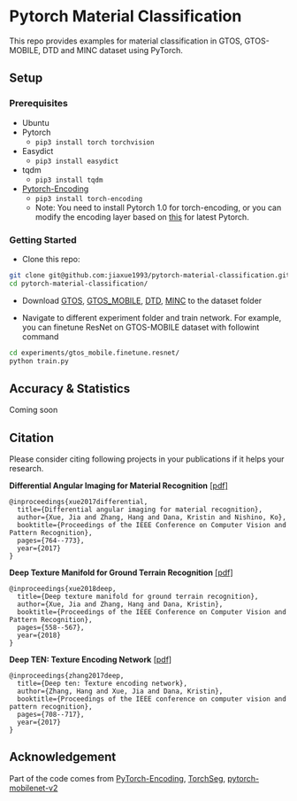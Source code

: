 # Pytorch Material Classification

This repo provides examples for material classification in GTOS, GTOS-MOBILE, DTD and MINC dataset using PyTorch.

## Setup

### Prerequisites

- Ubuntu
- Pytorch 
  - `pip3 install torch torchvision`
- Easydict
  - `pip3 install easydict`  
- tqdm
  - `pip3 install tqdm`  
- [Pytorch-Encoding](https://github.com/zhanghang1989/PyTorch-Encoding) 
  - `pip3 install torch-encoding`
  - Note: You need to install Pytorch 1.0 for torch-encoding, or you can modify the encoding layer based on [this](https://github.com/zhanghang1989/PyTorch-Encoding/issues/161) for latest Pytorch.

### Getting Started

- Clone this repo:
```bash
git clone git@github.com:jiaxue1993/pytorch-material-classification.git
cd pytorch-material-classification/
``` 

- Download [GTOS](https://1drv.ms/u/s!AmTf4gl42ObnbXCS4GrRUAWutWI?e=u7nRrR), [GTOS_MOBILE](https://1drv.ms/u/s!AmTf4gl42ObnblEtikrw4HfD9fc?e=LjJir4), [DTD](https://www.robots.ox.ac.uk/~vgg/data/dtd/download/dtd-r1.0.1.tar.gz), [MINC](http://opensurfaces.cs.cornell.edu/static/minc/minc-2500.tar.gz) to the dataset folder

- Navigate to different experiment folder and train network. For example, you can finetune ResNet on GTOS-MOBILE dataset with followint command
```bash
cd experiments/gtos_mobile.finetune.resnet/
python train.py
```

## Accuracy & Statistics
Coming soon

## Citation

Please consider citing following projects in your publications if it helps your research.

**Differential Angular Imaging for Material Recognition** [[pdf]](http://openaccess.thecvf.com/content_cvpr_2017/papers/Xue_Differential_Angular_Imaging_CVPR_2017_paper.pdf)
```
@inproceedings{xue2017differential,
  title={Differential angular imaging for material recognition},
  author={Xue, Jia and Zhang, Hang and Dana, Kristin and Nishino, Ko},
  booktitle={Proceedings of the IEEE Conference on Computer Vision and Pattern Recognition},
  pages={764--773},
  year={2017}
}
```

**Deep Texture Manifold for Ground Terrain Recognition** [[pdf]](http://openaccess.thecvf.com/content_cvpr_2018/papers/Xue_Deep_Texture_Manifold_CVPR_2018_paper.pdf)
```
@inproceedings{xue2018deep,
  title={Deep texture manifold for ground terrain recognition},
  author={Xue, Jia and Zhang, Hang and Dana, Kristin},
  booktitle={Proceedings of the IEEE Conference on Computer Vision and Pattern Recognition},
  pages={558--567},
  year={2018}
}
```

**Deep TEN: Texture Encoding Network** [[pdf]](http://openaccess.thecvf.com/content_cvpr_2017/papers/Zhang_Deep_TEN_Texture_CVPR_2017_paper.pdf)
```
@inproceedings{zhang2017deep,
  title={Deep ten: Texture encoding network},
  author={Zhang, Hang and Xue, Jia and Dana, Kristin},
  booktitle={Proceedings of the IEEE conference on computer vision and pattern recognition},
  pages={708--717},
  year={2017}
}
```

## Acknowledgement
Part of the code comes from [PyTorch-Encoding](https://github.com/zhanghang1989/PyTorch-Encoding), [TorchSeg](https://github.com/ycszen/TorchSeg), [pytorch-mobilenet-v2](https://github.com/tonylins/pytorch-mobilenet-v2)
